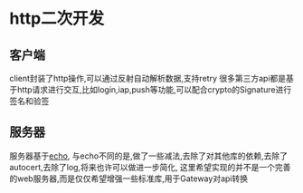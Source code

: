 # http二次开发

## 客户端
client封装了http操作,可以通过反射自动解析数据,支持retry
很多第三方api都是基于http请求进行交互,比如login,iap,push等功能,可以配合crypto的Signature进行签名和验签

## 服务器
服务器基于[echo](https://github.com/labstack/echo),
与echo不同的是,做了一些减法,去除了对其他库的依赖,去除了autocert,去除了log,将来也许可以做进一步简化,
这里希望实现的并不是一个完善的web服务器,而是仅仅希望增强一些标准库,用于Gateway对api转换
